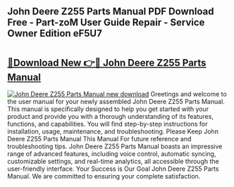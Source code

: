 ## John Deere Z255 Parts Manual PDF Download Free - Part-zoM User Guide Repair - Service Owner Edition eF5U7

# <h2><a href="http://bc92455.oget.top/?id=John+Deere+Z255+Parts+Manual">🔗Download New 👉🔴 John Deere Z255 Parts Manual</a></h2>

[![John Deere Z255 Parts Manual new download](https://i.imgur.com/5g1atiW.png)](http://bc92455.oget.top/?id=John+Deere+Z255+Parts+Manual)
Greetings and welcome to the user manual for your newly assembled John Deere Z255 Parts Manual. This manual is specifically designed to help you get started with your product and provide you with a thorough understanding of its features, functions, and capabilities. You will find step-by-step instructions for installation, usage, maintenance, and troubleshooting. Please Keep John Deere Z255 Parts Manual This Manual For future reference and troubleshooting tips. John Deere Z255 Parts Manual boasts an impressive range of advanced features, including voice control, automatic syncing, customizable settings, and real-time analytics, all accessible through the user-friendly interface. Your Success is Our Goal John Deere Z255 Parts Manual. We are committed to ensuring your complete satisfaction.
